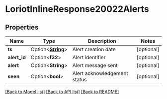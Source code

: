 # LoriotInlineResponse20022Alerts

## Properties

Name | Type | Description | Notes
------------ | ------------- | ------------- | -------------
**ts** | Option<[**String**](string.md)> | Alert creation date | [optional]
**alert_id** | Option<**f32**> | Alert identifier | [optional]
**alert** | Option<**String**> | Alert message sent | [optional]
**seen** | Option<**bool**> | Alert acknowledgement status | [optional]

[[Back to Model list]](../README.md#documentation-for-models) [[Back to API list]](../README.md#documentation-for-api-endpoints) [[Back to README]](../README.md)


